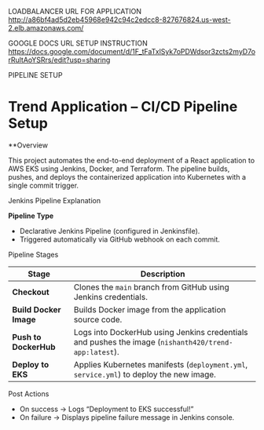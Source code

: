 LOADBALANCER URL FOR APPLICATION
http://a86bf4ad5d2eb45968e942c94c2edcc8-827676824.us-west-2.elb.amazonaws.com/

GOOGLE DOCS URL SETUP INSTRUCTION
https://docs.google.com/document/d/1F_tFaTxlSyk7oPDWdsor3zcts2myD7orRultAoYSRrs/edit?usp=sharing

PIPELINE SETUP

# Trend Application – CI/CD Pipeline Setup

**Overview

This project automates the end-to-end deployment of a React application to AWS EKS using Jenkins, Docker, and Terraform.
The pipeline builds, pushes, and deploys the containerized application into Kubernetes with a single commit trigger.


Jenkins Pipeline Explanation

**Pipeline Type**

* Declarative Jenkins Pipeline (configured in Jenkinsfile).
* Triggered automatically via GitHub webhook on each commit.

Pipeline Stages

| Stage                  | Description                                                                                          |
| ---------------------- | ---------------------------------------------------------------------------------------------------- |
| **Checkout**           | Clones the `main` branch from GitHub using Jenkins credentials.                                      |
| **Build Docker Image** | Builds Docker image from the application source code.                                                |
| **Push to DockerHub**  | Logs into DockerHub using Jenkins credentials and pushes the image (`nishanth420/trend-app:latest`). |
| **Deploy to EKS**      | Applies Kubernetes manifests (`deployment.yml`, `service.yml`) to deploy the new image.              |

Post Actions

* On success → Logs “Deployment to EKS successful!”
* On failure → Displays pipeline failure message in Jenkins console.

